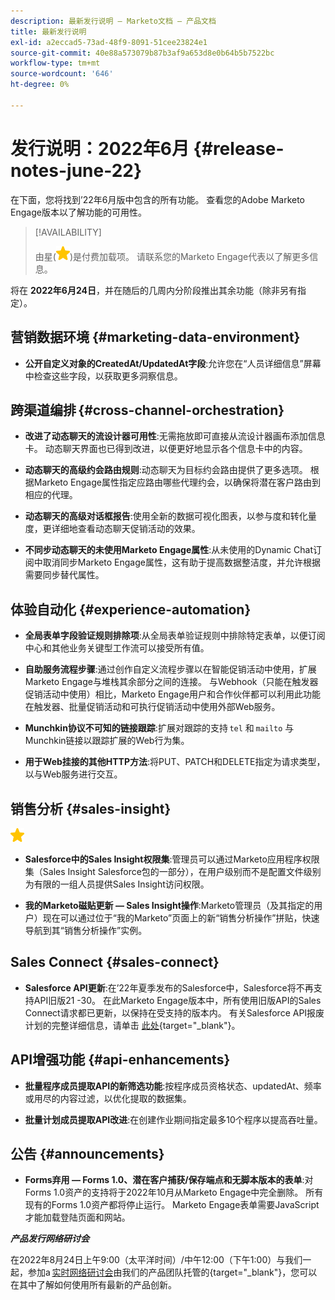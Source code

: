 ```yaml
---
description: 最新发行说明 — Marketo文档 — 产品文档
title: 最新发行说明
exl-id: a2eccad5-73ad-48f9-8091-51cee23824e1
source-git-commit: 40e88a573079b87b3af9a653d8e0b64b5b7522bc
workflow-type: tm+mt
source-wordcount: '646'
ht-degree: 0%

---
```


# 发行说明：2022年6月 {#release-notes-june-22}

在下面，您将找到’22年6月版中包含的所有功能。 查看您的Adobe Marketo Engage版本以了解功能的可用性。

>[!AVAILABILITY]
>
>由星(![星星](assets/yellow-star.png))是付费加载项。 请联系您的Marketo Engage代表以了解更多信息。

将在 **2022年6月24日**，并在随后的几周内分阶段推出其余功能（除非另有指定）。

## 营销数据环境 {#marketing-data-environment}

* **公开自定义对象的CreatedAt/UpdatedAt字段**:允许您在“人员详细信息”屏幕中检查这些字段，以获取更多洞察信息。

## 跨渠道编排 {#cross-channel-orchestration}

* **改进了动态聊天的流设计器可用性**:无需拖放即可直接从流设计器画布添加信息卡。 动态聊天界面也已得到改进，以便更好地显示各个信息卡中的内容。

* **动态聊天的高级约会路由规则**:动态聊天为目标约会路由提供了更多选项。 根据Marketo Engage属性指定应路由哪些代理约会，以确保将潜在客户路由到相应的代理。

* **动态聊天的高级对话框报告**:使用全新的数据可视化图表，以参与度和转化量度，更详细地查看动态聊天促销活动的效果。

* **不同步动态聊天的未使用Marketo Engage属性**:从未使用的Dynamic Chat订阅中取消同步Marketo Engage属性，这有助于提高数据整洁度，并允许根据需要同步替代属性。

## 体验自动化 {#experience-automation}

* **全局表单字段验证规则排除项**:从全局表单验证规则中排除特定表单，以便订阅中心和其他业务关键型工作流可以接受所有值。

* **自助服务流程步骤**:通过创作自定义流程步骤以在智能促销活动中使用，扩展Marketo Engage与堆栈其余部分之间的连接。 与Webhook（只能在触发器促销活动中使用）相比，Marketo Engage用户和合作伙伴都可以利用此功能在触发器、批量促销活动和可执行促销活动中使用外部Web服务。

* **Munchkin协议不可知的链接跟踪**:扩展对跟踪的支持 `tel` 和 `mailto` 与Munchkin链接以跟踪扩展的Web行为集。

* **用于Web挂接的其他HTTP方法**:将PUT、PATCH和DELETE指定为请求类型，以与Web服务进行交互。

## 销售分析 {#sales-insight}

![（星号）](assets/yellow-star.png)

* **Salesforce中的Sales Insight权限集**:管理员可以通过Marketo应用程序权限集（Sales Insight Salesforce包的一部分），在用户级别而不是配置文件级别为有限的一组人员提供Sales Insight访问权限。

* **我的Marketo磁贴更新 — Sales Insight操作**:Marketo管理员（及其指定的用户）现在可以通过位于“我的Marketo”页面上的新“销售分析操作”拼贴，快速导航到其“销售分析操作”实例。

## Sales Connect {#sales-connect}

* **Salesforce API更新**:在’22年夏季发布的Salesforce中，Salesforce将不再支持API旧版21 -30。 在此Marketo Engage版本中，所有使用旧版API的Sales Connect请求都已更新，以保持在受支持的版本内。 有关Salesforce API报废计划的完整详细信息，请单击 [此处](https://help.salesforce.com/s/articleView?language=en_US&amp;type=1&amp;id=000354473){target=&quot;_blank&quot;}。

## API增强功能 {#api-enhancements}

* **批量程序成员提取API的新筛选功能**:按程序成员资格状态、updatedAt、频率或用尽的内容过滤，以优化提取的数据集。

* **批量计划成员提取API改进**:在创建作业期间指定最多10个程序以提高吞吐量。

## 公告 {#announcements}

* **Forms弃用 — Forms 1.0、潜在客户捕获/保存端点和无脚本版本的表单**:对Forms 1.0资产的支持将于2022年10月从Marketo Engage中完全删除。 所有现有的Forms 1.0资产都将停止运行。 Marketo Engage表单需要JavaScript才能加载登陆页面和网站。

**_产品发行网络研讨会_**

在2022年8月24日上午9:00（太平洋时间）/中午12:00（下午1:00）与我们一起，参加a [实时网络研讨会](https://engage.marketo.com/2022_June_August_Release_Webinar_RegistrationPage.html)由我们的产品团队托管的{target=&quot;_blank&quot;}，您可以在其中了解如何使用所有最新的产品创新。

